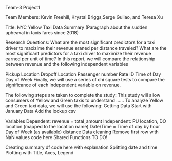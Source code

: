 Team-3  Project1

Team Members: Kevin Freehill, Krystal Briggs,Serge Guilao, and Teresa Xu

Title: NYC Yellow Taxi Data
Summary
(Paragraph about the sudden upheaval in taxis fares since 2018)

Research Questions:
What are the most significant predictors for a taxi driver to maxizime their revenue eraned per distance traveled?
What are the most significant predictors for a taxi driver to maximize their revenue earned per unit of time?
In this report, we will compare the relationship between revenue and the following independent variables

Pickup Location
Dropoff Location
Passenger number
Rate ID
Time of Day
Day of Week
Finally, we will use a series of chi square tests to compare the significance of each independent variable on revenue.

The following steps are taken to complete the study: This study will allow consumers of Yellow and Green taxis to understand …… To analyze Yellow and Green taxi data, we will use the following:
Getting Data
Start with January Data Add the lookup csv

Variables
Dependent: revenue = total_amount
Independent:
PU location, DO location (mapped to the location name)
Date/Time =
Time of day by hour
Day of Week (as available)
distance
Data cleaning
Remove first row with NaN values code here
Shared Functions
TO DO!

Creating summary df code here with explanation
Splitting date and time
Plotting with Title, Axes, Legend
